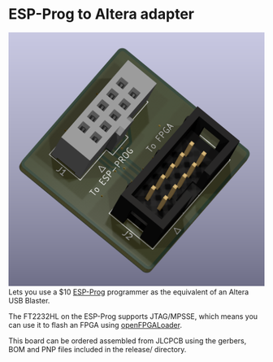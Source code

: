 # ESP-Prog to Altera adapter

![](pic1.png)
Lets you use a $10 [ESP-Prog](https://docs.espressif.com/projects/esp-iot-solution/en/latest/hw-reference/ESP-Prog_guide.html) programmer as the equivalent of an Altera USB Blaster.  

The FT2232HL on the ESP-Prog supports JTAG/MPSSE, which means you can use it to flash an FPGA using [openFPGALoader](https://trabucayre.github.io/openFPGALoader/compatibility/cable.html).  

This board can be ordered assembled from JLCPCB using the gerbers, BOM and PNP files included in the release/ directory.  
